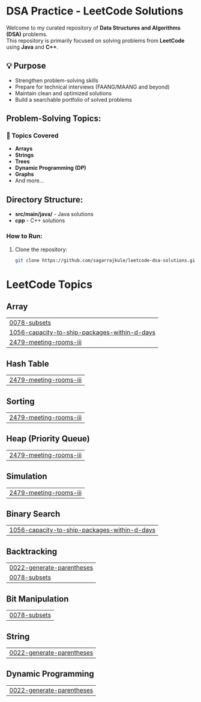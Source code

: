 # DSA Practice - LeetCode Solutions

Welcome to my curated repository of **Data Structures and Algorithms (DSA)** problems.  
This repository is primarily focused on solving problems from **LeetCode** using **Java** and **C++**.

## 💡 Purpose

- Strengthen problem-solving skills
- Prepare for technical interviews (FAANG/MAANG and beyond)
- Maintain clean and optimized solutions
- Build a searchable portfolio of solved problems

## Problem-Solving Topics:

### 📌 Topics Covered

- **Arrays**
- **Strings**
- **Trees**
- **Dynamic Programming (DP)**
- **Graphs**
- And more...

## Directory Structure:

- **src/main/java/** - Java solutions
- **cpp** - C++ solutions

### How to Run:

1. Clone the repository:
   ```bash
   git clone https://github.com/sagarrajkule/leetcode-dsa-solutions.git

<!---LeetCode Topics Start-->
# LeetCode Topics
## Array
|  |
| ------- |
| [0078-subsets](https://github.com/sagarrajkule/leetcode-dsa-solutions/tree/master/0078-subsets) |
| [1056-capacity-to-ship-packages-within-d-days](https://github.com/sagarrajkule/leetcode-dsa-solutions/tree/master/1056-capacity-to-ship-packages-within-d-days) |
| [2479-meeting-rooms-iii](https://github.com/sagarrajkule/leetcode-dsa-solutions/tree/master/2479-meeting-rooms-iii) |
## Hash Table
|  |
| ------- |
| [2479-meeting-rooms-iii](https://github.com/sagarrajkule/leetcode-dsa-solutions/tree/master/2479-meeting-rooms-iii) |
## Sorting
|  |
| ------- |
| [2479-meeting-rooms-iii](https://github.com/sagarrajkule/leetcode-dsa-solutions/tree/master/2479-meeting-rooms-iii) |
## Heap (Priority Queue)
|  |
| ------- |
| [2479-meeting-rooms-iii](https://github.com/sagarrajkule/leetcode-dsa-solutions/tree/master/2479-meeting-rooms-iii) |
## Simulation
|  |
| ------- |
| [2479-meeting-rooms-iii](https://github.com/sagarrajkule/leetcode-dsa-solutions/tree/master/2479-meeting-rooms-iii) |
## Binary Search
|  |
| ------- |
| [1056-capacity-to-ship-packages-within-d-days](https://github.com/sagarrajkule/leetcode-dsa-solutions/tree/master/1056-capacity-to-ship-packages-within-d-days) |
## Backtracking
|  |
| ------- |
| [0022-generate-parentheses](https://github.com/sagarrajkule/leetcode-dsa-solutions/tree/master/0022-generate-parentheses) |
| [0078-subsets](https://github.com/sagarrajkule/leetcode-dsa-solutions/tree/master/0078-subsets) |
## Bit Manipulation
|  |
| ------- |
| [0078-subsets](https://github.com/sagarrajkule/leetcode-dsa-solutions/tree/master/0078-subsets) |
## String
|  |
| ------- |
| [0022-generate-parentheses](https://github.com/sagarrajkule/leetcode-dsa-solutions/tree/master/0022-generate-parentheses) |
## Dynamic Programming
|  |
| ------- |
| [0022-generate-parentheses](https://github.com/sagarrajkule/leetcode-dsa-solutions/tree/master/0022-generate-parentheses) |
<!---LeetCode Topics End-->